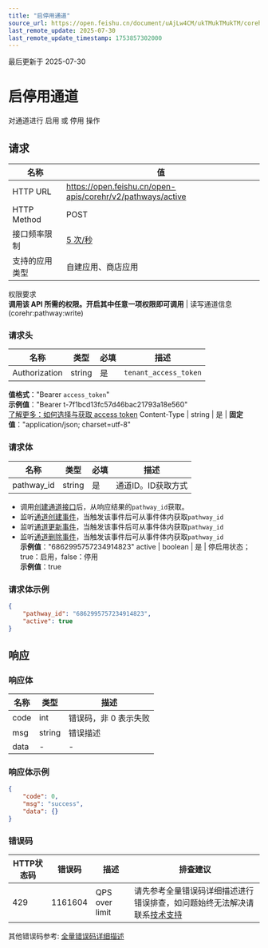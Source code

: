 ```yaml
---
title: "启停用通道"
source_url: https://open.feishu.cn/document/uAjLw4CM/ukTMukTMukTM/corehr-v2/pathway/active
last_remote_update: 2025-07-30
last_remote_update_timestamp: 1753857302000
---
```

最后更新于 2025-07-30

# 启停用通道

对通道进行 启用 或 停用 操作

## 请求
名称 | 值
---|---
HTTP URL | https://open.feishu.cn/open-apis/corehr/v2/pathways/active
HTTP Method | POST
接口频率限制 | [5 次/秒](https://open.feishu.cn/document/ukTMukTMukTM/uUzN04SN3QjL1cDN)
支持的应用类型 | 自建应用、商店应用
权限要求  
            **调用该 API 所需的权限。开启其中任意一项权限即可调用** | 读写通道信息(corehr:pathway:write)

### 请求头

名称 | 类型 | 必填 | 描述
--- | --- | --- | ---
Authorization | string | 是 | `tenant_access_token`  
**值格式**："Bearer `access_token`"  
**示例值**："Bearer t-7f1bcd13fc57d46bac21793a18e560"  
[了解更多：如何选择与获取 access token](https://open.feishu.cn/document/uAjLw4CM/ugTN1YjL4UTN24CO1UjN/trouble-shooting/how-to-choose-which-type-of-token-to-use)
Content-Type | string | 是 | **固定值**："application/json; charset=utf-8"

### 请求体

名称 | 类型 | 必填 | 描述
--- | --- | --- | ---
pathway_id | string | 是 | 通道ID。ID获取方式  
- 调用[创建通道接口](/document-mod/index?fullPath=%2FuAjLw4CM%2FukTMukTMukTM%2Fcorehr-v2%2Fpathway%2Fcreate)后，从响应结果的`pathway_id`获取。  
- 监听[通道创建事件](/document-mod/index?fullPath=/uAjLw4CM/ukTMukTMukTM/corehr-v2/pathway/events/created)，当触发该事件后可从事件体内获取`pathway_id`  
- 监听[通道更新事件](/document-mod/index?fullPath=/uAjLw4CM/ukTMukTMukTM/corehr-v2/pathway/events/updated)，当触发该事件后可从事件体内获取`pathway_id`  
- 监听[通道删除事件](/document-mod/index?fullPath=%2FuAjLw4CM%2FukTMukTMukTM%2Fcorehr-v2%2Fpathway%2Fevents%2Fdeleted)，当触发该事件后可从事件体内获取`pathway_id`  
**示例值**："6862995757234914823"
active | boolean | 是 | 停启用状态；true：启用，false：停用  
**示例值**：true

### 请求体示例
```json
{
    "pathway_id": "6862995757234914823",
    "active": true
}
```

## 响应

### 响应体

名称 | 类型 | 描述
--- | --- | ---
code | int | 错误码，非 0 表示失败
msg | string | 错误描述
data | \- | \-

### 响应体示例
```json
{
    "code": 0,
    "msg": "success",
    "data": {}
}
```

### 错误码

HTTP状态码 | 错误码 | 描述 | 排查建议
--- | --- | --- | ---
429 | 1161604 | QPS over limit | 请先参考全量错误码详细描述进行错误排查，如问题始终无法解决请联系[技术支持](https://applink.feishu.cn/TLJpeNdW)

其他错误码参考: [全量错误码详细描述](/document-mod/index?fullPath=%2FuAjLw4CM%2FukTMukTMukTM%2Fcorehr-v2%2Fpathway%2Fpathway-errorcodes)
